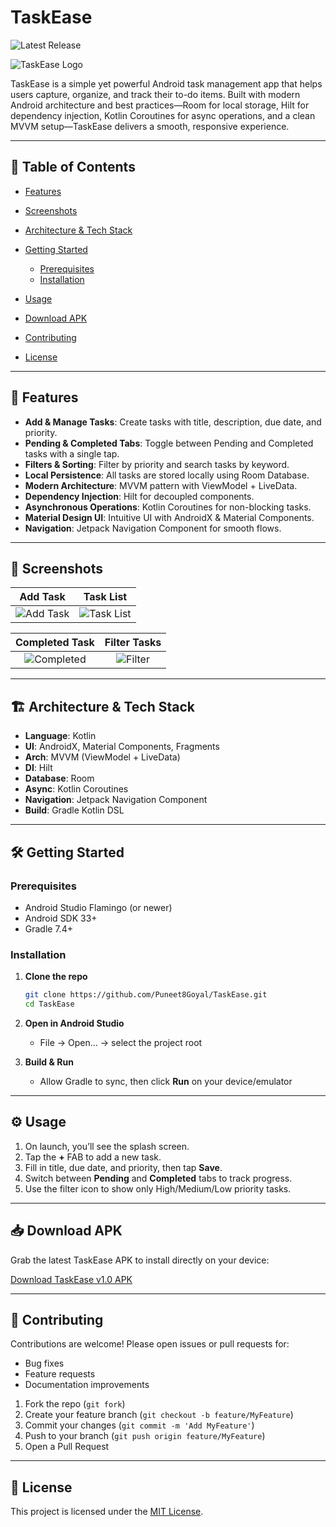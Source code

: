 # TaskEase

![Latest Release](https://img.shields.io/github/v/release/Puneet8Goyal/TaskEase)

![TaskEase Logo](app/src/main/res/drawable/taskeaselogo.png)

TaskEase is a simple yet powerful Android task management app that helps users capture, organize, and track their to-do items. Built with modern Android architecture and best practices—Room for local storage, Hilt for dependency injection, Kotlin Coroutines for async operations, and a clean MVVM setup—TaskEase delivers a smooth, responsive experience.

---

## 🚀 Table of Contents

* [Features](#-features)
* [Screenshots](#-screenshots)
* [Architecture & Tech Stack](#-architecture--tech-stack)
* [Getting Started](#-getting-started)

  * [Prerequisites](#prerequisites)
  * [Installation](#installation)
* [Usage](#-usage)
* [Download APK](#-download-apk)
* [Contributing](#-contributing)
* [License](#-license)

---

## 🎉 Features

* **Add & Manage Tasks**: Create tasks with title, description, due date, and priority.
* **Pending & Completed Tabs**: Toggle between Pending and Completed tasks with a single tap.
* **Filters & Sorting**: Filter by priority and search tasks by keyword.
* **Local Persistence**: All tasks are stored locally using Room Database.
* **Modern Architecture**: MVVM pattern with ViewModel + LiveData.
* **Dependency Injection**: Hilt for decoupled components.
* **Asynchronous Operations**: Kotlin Coroutines for non-blocking tasks.
* **Material Design UI**: Intuitive UI with AndroidX & Material Components.
* **Navigation**: Jetpack Navigation Component for smooth flows.

---

## 📸 Screenshots

|                     Add Task                     |                     Task List                     |
| :----------------------------------------------: | :-----------------------------------------------: |
| ![Add Task](app/src/main/res/assets/AddTask.png) | ![Task List](app/src/main/res/assets/Pending.png) |

|                    Completed Task                   |                  Filter Tasks                 |
| :-------------------------------------------------: | :-------------------------------------------: |
| ![Completed](app/src/main/res/assets/Completed.png) | ![Filter](app/src/main/res/assets/Filter.png) |

---

## 🏗 Architecture & Tech Stack

* **Language**: Kotlin
* **UI**: AndroidX, Material Components, Fragments
* **Arch**: MVVM (ViewModel + LiveData)
* **DI**: Hilt
* **Database**: Room
* **Async**: Kotlin Coroutines
* **Navigation**: Jetpack Navigation Component
* **Build**: Gradle Kotlin DSL

---

## 🛠 Getting Started

### Prerequisites

* Android Studio Flamingo (or newer)
* Android SDK 33+
* Gradle 7.4+

### Installation

1. **Clone the repo**

   ```bash
   git clone https://github.com/Puneet8Goyal/TaskEase.git
   cd TaskEase
   ```
2. **Open in Android Studio**

   * File → Open… → select the project root
3. **Build & Run**

   * Allow Gradle to sync, then click **Run** on your device/emulator

---

## ⚙️ Usage

1. On launch, you’ll see the splash screen.
2. Tap the **+** FAB to add a new task.
3. Fill in title, due date, and priority, then tap **Save**.
4. Switch between **Pending** and **Completed** tabs to track progress.
5. Use the filter icon to show only High/Medium/Low priority tasks.

---

## 📥 Download APK

Grab the latest TaskEase APK to install directly on your device:

[Download TaskEase v1.0 APK](https://github.com/Puneet8Goyal/TaskEase/releases/download/V1.0/TaskEase-v1.0.apk)

---

## 🤝 Contributing

Contributions are welcome! Please open issues or pull requests for:

* Bug fixes
* Feature requests
* Documentation improvements

1. Fork the repo (`git fork`)
2. Create your feature branch (`git checkout -b feature/MyFeature`)
3. Commit your changes (`git commit -m 'Add MyFeature'`)
4. Push to your branch (`git push origin feature/MyFeature`)
5. Open a Pull Request

---

## 📄 License

This project is licensed under the [MIT License](LICENSE).
